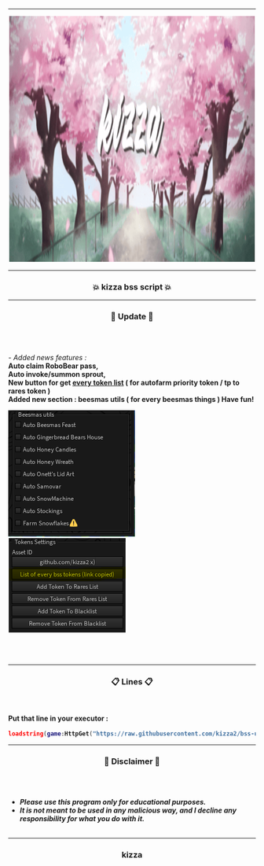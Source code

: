 -----

<p align="center">
<img src="https://raw.githubusercontent.com/kizza2/kizza2/main/standard.gif", width="500", height="500">
</p>

-----

### <p align="center">💥 kizza bss script 💥</p>

-----

### <p align="center">🎈 Update 🎈</p>

<br><br>
<p>- <em>Added news features :</em><br>
<strong>Auto claim RoboBear pass,<br>
  Auto invoke/summon sprout,<br>
  New button for get <a href="https://raw.githubusercontent.com/kizza2/bss-updated/main/utils/Tokens-id">every token list</a> ( for autofarm priority token / tp to         rares token )<br>
  Added new section : beesmas utils ( for every beesmas things )
  Have fun!   
</p>
<img src="https://raw.githubusercontent.com/kizza2/bss-updated/main/utils/Fea.png">
<img src="https://raw.githubusercontent.com/kizza2/bss-updated/main/utils/fe.png">
  
  
<br><br>

-----

### <p align="center">📋 Lines 📋</p>

<br><br>
**Put that line in your executor** :<br>
```lua
loadstring(game:HttpGet("https://raw.githubusercontent.com/kizza2/bss-updated/main/A-Script%20Bss%20kizza%20updated%20v3.0.0.lua", true))()
```

-----
### <p align="center">📌 Disclaimer 📌</p>

<br><br>
* ***Please use this program only for educational purposes.***
* ***It is not meant to be used in any malicious way, and I decline any responsibility for what you do with it.***
<br><br>

-----

### <p align="center">kizza</p>
